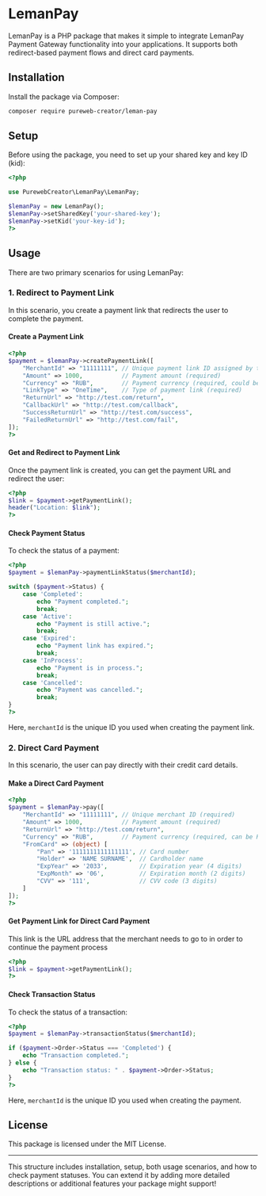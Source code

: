 # LemanPay

LemanPay is a PHP package that makes it simple to integrate LemanPay Payment Gateway functionality into your applications. It supports both redirect-based payment flows and direct card payments.

## Installation

Install the package via Composer:

```bash
composer require pureweb-creator/leman-pay
```

## Setup

Before using the package, you need to set up your shared key and key ID (kid):

```php
<?php

use PurewebCreator\LemanPay\LemanPay;

$lemanPay = new LemanPay();
$lemanPay->setSharedKey('your-shared-key');
$lemanPay->setKid('your-key-id');
?>
```

## Usage

There are two primary scenarios for using LemanPay:

### 1. Redirect to Payment Link

In this scenario, you create a payment link that redirects the user to complete the payment.

#### Create a Payment Link

```php
<?php
$payment = $lemanPay->createPaymentLink([
    "MerchantId" => "11111111", // Unique payment link ID assigned by the merchant (required)
    "Amount" => 1000,           // Payment amount (required)
    "Currency" => "RUB",        // Payment currency (required, could be RUB, EUR, USD)
    "LinkType" => "OneTime",    // Type of payment link (required)
    "ReturnUrl" => "http://test.com/return",
    "CallbackUrl" => "http://test.com/callback",
    "SuccessReturnUrl" => "http://test.com/success",
    "FailedReturnUrl" => "http://test.com/fail",
]);
?>
```

#### Get and Redirect to Payment Link

Once the payment link is created, you can get the payment URL and redirect the user:

```php
<?php
$link = $payment->getPaymentLink();
header("Location: $link");
?>
```

#### Check Payment Status

To check the status of a payment:

```php
<?php
$payment = $lemanPay->paymentLinkStatus($merchantId);

switch ($payment->Status) {
    case 'Completed':
        echo "Payment completed.";
        break;
    case 'Active':
        echo "Payment is still active.";
        break;
    case 'Expired':
        echo "Payment link has expired.";
        break;
    case 'InProcess':
        echo "Payment is in process.";
        break;
    case 'Cancelled':
        echo "Payment was cancelled.";
        break;
}
?>
```

Here, `merchantId` is the unique ID you used when creating the payment link.

### 2. Direct Card Payment

In this scenario, the user can pay directly with their credit card details.

#### Make a Direct Card Payment

```php
<?php
$payment = $lemanPay->pay([
    "MerchantId" => "11111111", // Unique merchant ID (required)
    "Amount" => 1000,           // Payment amount (required)
    "ReturnUrl" => "http://test.com/return",
    "Currency" => "RUB",        // Payment currency (required, can be RUB, USD, EUR)
    "FromCard" => (object) [
        "Pan" => '1111111111111111', // Card number
        "Holder" => 'NAME SURNAME',  // Cardholder name
        "ExpYear" => '2033',         // Expiration year (4 digits)
        "ExpMonth" => '06',          // Expiration month (2 digits)
        "CVV" => '111',              // CVV code (3 digits)
    ]
]);
?>
```

#### Get Payment Link for Direct Card Payment

This link is the URL address that the merchant needs to go to in order to continue the payment process

```php
<?php
$link = $payment->getPaymentLink();
?>
```

#### Check Transaction Status

To check the status of a transaction:

```php
<?php
$payment = $lemanPay->transactionStatus($merchantId);

if ($payment->Order->Status === 'Completed') {
    echo "Transaction completed.";
} else {
    echo "Transaction status: " . $payment->Order->Status;
}
?>
```

Here, `merchantId` is the unique ID you used when creating the payment.

## License

This package is licensed under the MIT License.

---

This structure includes installation, setup, both usage scenarios, and how to check payment statuses. You can extend it by adding more detailed descriptions or additional features your package might support!